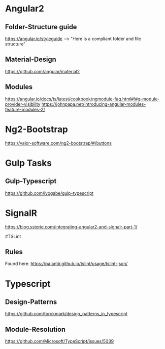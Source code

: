 # Angular2
## Folder-Structure guide 
https://angular.io/styleguide --> "Here is a compliant folder and file structure"

## Material-Design
https://github.com/angular/material2

## Modules
https://angular.io/docs/ts/latest/cookbook/ngmodule-faq.html#!#q-module-provider-visibility 
https://johnpapa.net/introducing-angular-modules-feature-modules-2/ 


# Ng2-Bootstrap
https://valor-software.com/ng2-bootstrap/#/buttons 


# Gulp Tasks
## Gulp-Typescript
https://github.com/ivogabe/gulp-typescript 


# SignalR
https://blog.sstorie.com/integrating-angular2-and-signalr-part-1/ 


#TSLint
## Rules
Found here: https://palantir.github.io/tslint/usage/tslint-json/ 


# Typescript
## Design-Patterns
https://github.com/torokmark/design_patterns_in_typescript
 
## Module-Resolution
https://github.com/Microsoft/TypeScript/issues/5039 

